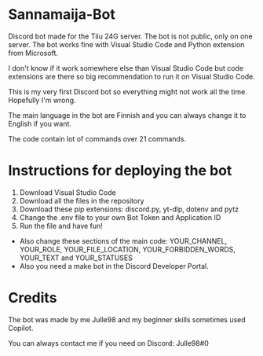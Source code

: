 # Sannamaija-Bot
Discord bot made for the Tilu 24G server. The bot is not public, only on one server.
The bot works fine with Visual Studio Code and Python extension from Microsoft. 

I don't know if it work somewhere else than Visual Studio Code but code extensions are there so big recommendation to run it on Visual Studio Code.

This is my very first Discord bot so everything might not work all the time. Hopefully I'm wrong.

The main language in the bot are Finnish and you can always change it to English if you want.

The code contain lot of commands over 21 commands.

# Instructions for deploying the bot
1. Download Visual Studio Code
2. Download all the files in the repository
3. Download these pip extensions: discord.py, yt-dlp, dotenv and pytz 
4. Change the .env file to your own Bot Token and Application ID
5. Run the file and have fun!
- Also change these sections of the main code: YOUR_CHANNEL, YOUR_ROLE, YOUR_FILE_LOCATION, YOUR_FORBIDDEN_WORDS, YOUR_TEXT and YOUR_STATUSES
- Also you need a make bot in the Discord Developer Portal.

# Credits
The bot was made by me Julle98 and my beginner skills sometimes used Copilot.

You can always contact me if you need on Discord: Julle98#0 
